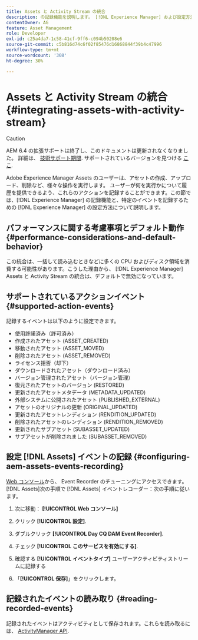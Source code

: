 ```yaml
---
title: Assets と Activity Stream の統合
description: の記録機能を説明します。 [!DNL Experience Manager] および設定方法 [!DNL Experience Manager] を使用して特定のイベントを記録します。
contentOwner: AG
feature: Asset Management
role: Developer
exl-id: c25a4da7-1c58-41cf-9ff6-c094b50208e6
source-git-commit: c5b816d74c6f02f85476d16868844f39b4c47996
workflow-type: tm+mt
source-wordcount: '308'
ht-degree: 30%

---
```


# Assets と Activity Stream の統合 {#integrating-assets-with-activity-stream}

>[!CAUTION]
>
>AEM 6.4 の拡張サポートは終了し、このドキュメントは更新されなくなりました。 詳細は、 [技術サポート期間](https://helpx.adobe.com/jp/support/programs/eol-matrix.html). サポートされているバージョンを見つける [ここ](https://experienceleague.adobe.com/docs/?lang=ja).

Adobe Experience Manager Assets のユーザーは、アセットの作成、アップロード、削除など、様々な操作を実行します。 ユーザーが何を実行かについて履歴を提供できるよう、これらのアクションを記録することができます。この節では、[!DNL Experience Manager] の記録機能と、特定のイベントを記録するための [!DNL Experience Manager] の設定方法について説明します。

## パフォーマンスに関する考慮事項とデフォルト動作 {#performance-considerations-and-default-behavior}

この統合は、一括して読み込むときなどに多くの CPU およびディスク領域を消費する可能性があります。こうした理由から、 [!DNL Experience Manager] Assets と Activity Stream の統合は、デフォルトで無効になっています。

## サポートされているアクションイベント {#supported-action-events}

記録するイベントは以下のように設定できます。

* 使用許諾済み（許可済み）
* 作成されたアセット (ASSET_CREATED)
* 移動されたアセット (ASSET_MOVED)
* 削除されたアセット (ASSET_REMOVED)
* ライセンス拒否（却下）
* ダウンロードされたアセット（ダウンロード済み）
* バージョン管理されたアセット（バージョン管理）
* 復元されたアセットのバージョン (RESTORED)
* 更新されたアセットメタデータ (METADATA_UPDATED)
* 外部システムに公開されたアセット (PUBLISHED_EXTERNAL)
* アセットのオリジナルの更新 (ORIGINAL_UPDATED)
* 更新されたアセットレンディション (RENDITION_UPDATED)
* 削除されたアセットのレンディション (RENDITION_REMOVED)
* 更新されたサブアセット (SUBASSET_UPDATED)
* サブアセットが削除されました (SUBASSET_REMOVED)

## 設定 [!DNL Assets] イベントの記録 {#configuring-aem-assets-events-recording}

[Web コンソール](/help/sites-deploying/configuring-osgi.md)から、 Event Recorder のチューニングにアクセスできます。[!DNL Assets]次の手順で [!DNL Assets] イベントレコーダー：次の手順に従います。

1. 次に移動： **[!UICONTROL Web コンソール]**

1. クリック **[!UICONTROL 設定]**.

1. ダブルクリック **[!UICONTROL Day CQ DAM Event Recorder]**.

1. チェック **[!UICONTROL このサービスを有効にする]**.

1. 確認する **[!UICONTROL イベントタイプ]** ユーザーアクティビティストリームに記録する

1. 「**[!UICONTROL 保存]**」をクリックします。

## 記録されたイベントの読み取り {#reading-recorded-events}

記録されたイベントはアクティビティとして保存されます。これらを読み取るには、 [ActivityManager API](https://helpx.adobe.com/experience-manager/6-4/sites/developing/using/reference-materials/javadoc/com/adobe/granite/activitystreams/ActivityManager.html).
